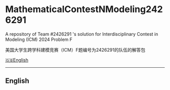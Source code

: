 # MathematicalContestNModeling2426291

A repository of Team #2426291 's solution for Interdisciplinary Contest in Modeling (ICM) 2024 Problem F

美国大学生跨学科建模竞赛（ICM）F题编号为2426291的队伍的解答包

[🇬🇧English](#English)

----

## English


